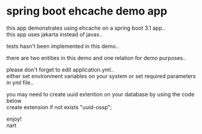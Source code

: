 # spring boot ehcache demo app

this app demonstrates using ehcache on a spring boot 3.1 app..  
this app uses jakarta instead of javax..  

tests hasn't been implemented in this demo..  

there are two entities in this demo and one relation for demo purposes..  

please don't forget to edit application.yml..  
either set environment variables on your system or set required parameters in yml file..  

you may need to create uuid extention on your database by using the code below  
create extension if not exists "uuid-ossp";

enjoy!  
nart
